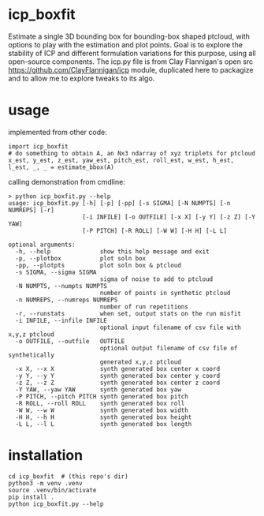 # icp_boxfit
Estimate a single 3D bounding box for bounding-box shaped ptcloud, with options to play
with the estimation and plot points.  Goal is to explore the stability of ICP and
different formulation variations for this purpose, using all open-source components.
The icp.py file is from Clay Flannigan's open src https://github.com/ClayFlannigan/icp
module, duplicated here to packagize and to allow me to explore tweaks to its algo.

# usage
implemented from other code:
```
import icp_boxfit
# do something to obtain A, an Nx3 ndarray of xyz triplets for ptcloud
x_est, y_est, z_est, yaw_est, pitch_est, roll_est, w_est, h_est, l_est, _, _ = estimate_bbox(A)
```

calling demonstration from cmdline:
```
> python icp_boxfit.py --help
usage: icp_boxfit.py [-h] [-p] [-pp] [-s SIGMA] [-N NUMPTS] [-n NUMREPS] [-r]
                     [-i INFILE] [-o OUTFILE] [-x X] [-y Y] [-z Z] [-Y YAW]
                     [-P PITCH] [-R ROLL] [-W W] [-H H] [-L L]

optional arguments:
  -h, --help              show this help message and exit
  -p, --plotbox           plot soln box
  -pp, --plotpts          plot soln box & ptcloud
  -s SIGMA, --sigma SIGMA
                          sigma of noise to add to ptcloud
  -N NUMPTS, --numpts NUMPTS
                          number of points in synthetic ptcloud
  -n NUMREPS, --numreps NUMREPS
                          number of run repetitions
  -r, --runstats          when set, output stats on the run misfit
  -i INFILE, --infile INFILE
                          optional input filename of csv file with x,y,z ptcloud
  -o OUTFILE, --outfile   OUTFILE
                          optional output filename of csv file of synthetically
                          generated x,y,z ptcloud
  -x X, --x X             synth generated box center x coord
  -y Y, --y Y             synth generated box center y coord
  -z Z, --z Z             synth generated box center z coord
  -Y YAW, --yaw YAW       synth generated box yaw
  -P PITCH, --pitch PITCH synth generated box pitch
  -R ROLL, --roll ROLL    synth generated box roll
  -W W, --w W             synth generated box width
  -H H, --h H             synth generated box height
  -L L, --l L             synth generated box length
```

# installation
```
cd icp_boxfit  # (this repo's dir)
python3 -m venv .venv
source .venv/bin/activate
pip install .
python icp_boxfit.py --help
```

